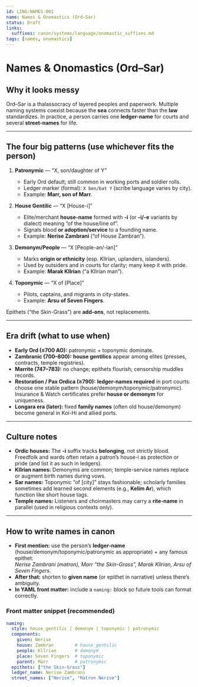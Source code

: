 ```yaml
---
id: LING:NAMES-001
name: Names & Onomastics (Ord–Sar)
status: Draft
links:
  suffixes: canon/systems/language/onomastic_suffixes.md
tags: [names, onomastics]
---
```


# Names & Onomastics (Ord–Sar)

## Why it looks messy 
Ord–Sar is a thalassocracy of layered peoples and paperwork. Multiple naming systems coexist because the **sea** connects faster than the **law** standardizes. In practice, a person carries one **ledger-name** for courts and several **street-names** for life.

---

## The four big patterns (use whichever fits the person)
1) **Patronymic** — “X, son/daughter of Y”
   - Early Ord default; still common in working ports and soldier rolls.
   - Ledger marker (formal): `X ben/bat Y` (scribe language varies by city).
   - Example: **Marr, son of Marr**.

2) **House Gentilic** — “X [House-i]”
   - Elite/merchant **house-name** formed with **-i** (or **-i/-e** variants by dialect) meaning “of the house/line of”.
   - Signals blood **or adoption/service** to a founding name.
   - Example: **Nerise Zambrani** (“of House Zambran”).

3) **Demonym/People** — “X [People-an/-ian]”
   - Marks **origin or ethnicity** (esp. Kllrian, uplanders, islanders).
   - Used by outsiders and in courts for clarity; many keep it with pride.
   - Example: **Marak Kllrian** (“a Kllrian man”).

4) **Toponymic** — “X of [Place]”
   - Pilots, captains, and migrants in city-states.
   - Example: **Arsu of Seven Fingers**.

Epithets (“the Skin-Grass”) are **add-ons**, not replacements.

---

## Era drift (what to use when)
- **Early Ord (≤700 AO):** patronymic + toponymic dominate.
- **Zambranic (700–800):** **house gentilics** appear among elites (presses, contracts, temple registries).
- **Marrite (747–783):** no change; epithets flourish; censorship muddles records.
- **Restoration / Pax Ordica (≥790):** **ledger-names required** in port courts: choose one stable pattern (house/demonym/toponymic/patronymic). Insurance & Watch certificates prefer **house or demonym** for uniqueness.
- **Longara era (later):** fixed **family names** (often old house/demonym) become general in Koi-Hi and allied ports.

---

## Culture notes
- **Ordic houses:** The **-i** suffix tracks **belonging**, not strictly blood. Freedfolk and wards often retain a patron’s house-i as protection or pride (and list it as such in ledgers).
- **Kllrian names:** Demonyms are common; temple-service names replace or augment birth names during vows.
- **Sar names:** Toponymic “of [city]” stays fashionable; scholarly families sometimes add learned second elements (e.g., **Kelim Ar**), which function like short house tags.
- **Temple names:** Listeners and choirmasters may carry a **rite-name** in parallel (used in religious contexts only).

---

## How to write names in canon
- **First mention:** use the person’s **ledger-name** (house/demonym/toponymic/patronymic as appropriate) + any famous epithet:  
  *Nerise Zambrani (matron), Marr “the Skin-Grass”, Marak Kllrian, Arsu of Seven Fingers.*
- **After that:** shorten to **given name** (or epithet in narrative) unless there’s ambiguity.
- **In YAML front matter:** include a `naming:` block so future tools can format correctly.

### Front matter snippet (recommended)
```yaml
naming:
  style: house_gentilic | demonym | toponymic | patronymic
  components:
    given: Nerise
    house: Zambran        # house_gentilic
    people: Kllrian       # demonym
    place: Seven Fingers  # toponymic
    parent: Marr          # patronymic
  epithets: ["the Skin-Grass"]
  ledger_name: Nerise Zambrani
  street_names: ["Nerise", "Matron Nerise"]
